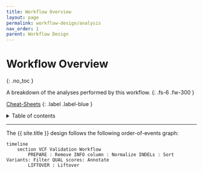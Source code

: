 ```yaml
---
title: Workflow Overview
layout: page
permalink: workflow-design/analysis
nav_order: 1
parent: Workflow Design
---
```


# Workflow Overview
{: .no_toc }

A breakdown of the analyses performed by this workflow.
{: .fs-6 .fw-300 }

[Cheat-Sheets](/cheat-sheets/quickstart)
{: .label .label-blue }

<details markdown="block">
  <summary>
    Table of contents
  </summary>
  {: .text-delta }
1. TOC
{:toc}
</details>

---

The {{ site.title }} design follows the following order-of-events graph:

```mermaid
timeline
    section VCF Validation Workflow
        PREPARE : Remove INFO column : Normalize INDELs : Sort Variants: Filter QUAL scores: Annotate
        LIFTOVER : Liftover
```